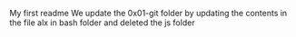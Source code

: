 My first readme
We update the 0x01-git folder by updating the contents in the file alx in bash folder and deleted the js folder
